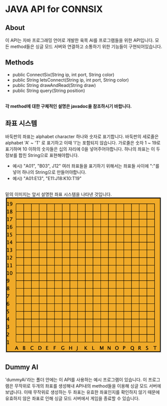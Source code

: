 # JAVA API for CONNSIX

## About
이 API는 자바 프로그래밍 언어로 개발한 육목 AI를 프로그램들을 위한 API입니다. 모든 method들은 싱글 모드 서버와 연결하고 소통하기 위한 기능들이 구현되어있습니다.

## Methods
* public ConnectSix(String ip, int port, String color)
* public String letsConnect(String ip, int port, String color)
* public String drawAndRead(String draw)
* public String query(String position)
<br>
<b>각 method에 대한 구체적인 설명은 javadoc을 참조하시기 바랍니다.</b>

## 좌표 시스템
바둑판의 좌표는 alphabet character 하나와 숫자로 표기합니다. 바둑판의 세로줄은 alphabet 'A' ~ 'T' 로 표기하고 이때 'I'는 포함되지 않습니다. 가로줄은 숫자 1 ~ 19로 표기하며 10 이하의 숫자들은 십의 자리에 0을 넣어주어야합니다. 하나의 좌표는 이 두 정보를 합친 String으로 표현해야합니다.
* 예시) "A01", "B03", J12"
여러 좌표들을 표기하기 위해서는 좌표들 사이에 ":"를 넣어 하나의 String으로 만들어야합니다.
* 예시) "A01:E13", "E11:J18:K10:T19"
<br>
밑의 이미지는 앞서 설명한 좌표 시스템을 나타낸 것입니다.
<br>
<img src="./image/coordinate_system.png" alt="coordinate system" width="500"/>

## Dummy AI
'dummyAi'라는 폴더 안에는 이 API를 사용하는 예시 프로그램이 있습니다. 이 프로그램은 무작위로 두개의 좌표를 생성해내 API내의 method들을 이용해 싱글 모드 서버에 보냅니다. 이때 무작위로 생성하는 두 좌표는 유효한 좌표인지를 확인하지 않기 때문에 유효하지 않은 좌표로 인해 싱글 모드 서버에서 게임을 종료할 수 있습니다.
